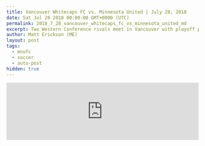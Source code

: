 ```yaml
---
title: Vancouver Whitecaps FC vs. Minnesota United | July 28, 2018
date: Sat Jul 28 2018 00:00:00 GMT+0000 (UTC)
permalink: 2018_7_28_vancouver_whitecaps_fc_vs_minnesota_united_md
excerpt: Two Western Conference rivals meet in Vancouver with playoff positioning on the line.
author: Matt Erickson (ME)
layout: post
tags:
  - mnufc
  - soccer
  - auto-post
hidden: true
---
```

<div class='soccer-video-wrapper'>
    <iframe class='soccer-video' width='100%' height='auto' frameborder='0' allowfullscreen src="https://www.mnufc.com/iframe-video?brightcove_id=5815197899001&brightcove_player_id=default&brightcove_account_id=5534894110001"></iframe>
</div>